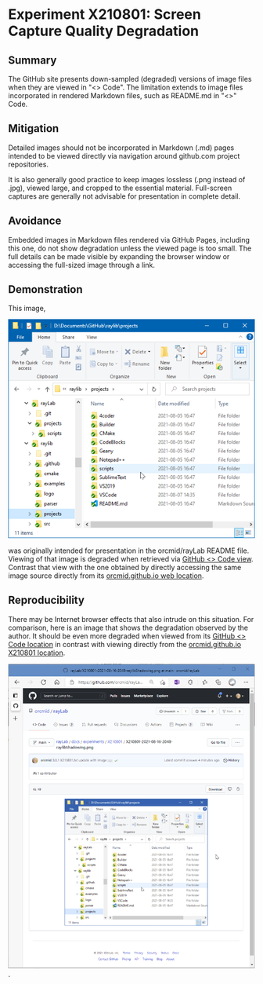 <!-- index.md 0.0.0                UTF-8                          2021-08-23
                X210801: SCREEN CAPTURE QUALITY DEGRADATION
     -->

# Experiment X210801: Screen Capture Quality Degradation

## Summary

The GitHub site presents down-sampled (degraded) versions of image files
when they are viewed in "<> Code".  The limitation extends to image files
incorporated in rendered Markdown files, such as README.md in "<>" Code.

## Mitigation

Detailed images should not be incorporated in Markdown (.md) pages intended
to be viewed directly via navigation around github.com project repositories.

It is also generally good practice to keep images lossless (.png instead of
.jpg), viewed large, and cropped to the essential material.  Full-screen
captures are generally not advisable for presentation in complete detail.

## Avoidance

Embedded images in Markdown files rendered via GitHub Pages, including this
one, do not show degradation unless the viewed page is too small.  The full
details can be made visible by expanding the browser window or accessing the
full-sized image through a link.

## Demonstration

This image,

![raylib Shadowing](X210801-2021-08-16-2048-raylibShadowing.png)

was originally intended for presentation in the orcmid/rayLab README file.
Viewing of that image is degraded when retrieved via
[GitHub <> Code view](https://github.com/orcmid/rayLab/blob/main/docs/experiments/X210801/X210801-2021-08-16-2048-raylibShadowing.png).
Contrast that view with the one obtained by directly accessing the same
image source directly from its
[orcmid.github.io web location](https://orcmid.github.io/rayLab/experiments/X210801/X210801-2021-08-16-2048-raylibShadowing.png).

## Reproducibility

There may be Internet browser effects that also intrude on this situation.
For comparison, here is an image that shows the degradation observed by the
author.  It should be even more degraded when viewed from its
[GitHub <> Code location](https://github.com/orcmid/rayLab/blob/main/docs/experiments/X210801/X210801-2021-08-23-1244-TheDownSampling.png) in contrast with viewing directly
from the [orcmid.github.io X210801 location](X210801-2021-08-23-1244-TheDownSampling.png).

![observed degradation](X210801-2021-08-23-1244-TheDownSampling.png).

<!-- 0.0.0 2021-08-23T21:24Z Draft description of the experimental findings.
     -->
